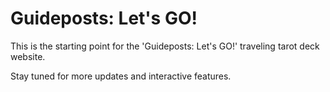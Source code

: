 # Guideposts: Let's GO!
This is the starting point for the 'Guideposts: Let's GO!' traveling tarot deck website.

Stay tuned for more updates and interactive features.
